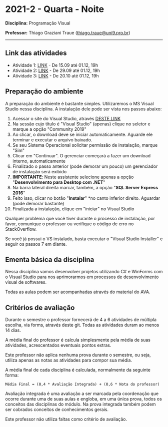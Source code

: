 # 2021-2 - Quarta - Noite
**Disciplina:** Programação Visual

**Professor:** Thiago Graziani Traue (thiago.traue@uni9.pro.br)

***

## Link das atividades

 - Atividade 1: [LINK](https://forms.gle/xubyeso7Ei8VmgvW8) - De 15.09 até 01.12, 19h
 - Atividade 2: [LINK](https://forms.gle/nZyF9JLV5wXYTAAY7) - De 29.09 até 01.12, 19h
 - Atividade 3: [LINK](https://forms.gle/FcDQbG6jfK6n1gWL6) - De 20.10 até 01.12, 19h


## Preparação do ambiente

A preparação do ambiente é bastante simples. Utilizaremos o MS Visual Studio nessa disciplina. A instalação dele pode ser vista nos passos abaixo:

  1. Acessar o site do Visual Studio, através [DESTE LINK](https://visualstudio.microsoft.com/pt-br/)
  2. Na sessão cujo título é "Visual Studio" (apenas) clique no seletor e marque a opção "Community 2019"
  3. Ao clicar, o download deve se iniciar automaticamente. Aguarde ele terminar e executar o arquivo baixado.
  4. Se seu Sistema Operacional solicitar permissão de instalação, marque "Sim"
  5. Clicar em "Continuar". O gerenciar começará a fazer um download interno, automaticamente
  6. Finalizado o passo anterior (pode demorar um pouco) um gerenciador de instalação será exibido
  7. **IMPORTANTE**: Neste assistente selecione apenas a opção "**Desenvolvimento para Desktop com .NET**"
  8. Na barra lateral direita marcar, também, a opção "**SQL Server Express 2016**"
  9. Feito isso, clicar no botão "**Instalar**" *no canto inferior direito. Aguardar (pode demorar bastante)
  10. Finalizada a instalação, clique em "iniciar" no Visual Studio

Qualquer problema que você tiver durante o processo de instalação, por favor, comunique o professor ou verifique o código de erro no StackOverflow.




Se você já possui o VS instalado, basta executar o "Visual Studio Installer" e seguir os passos 7 em diante.



## Ementa básica da disciplina

Nessa disciplina vamos desenvolver projetos utilizando C# e WinForms com o Visual Studio para nos aprimorarmos em processos de desenvolvimento visual de softwares.

Todas as aulas podem ser acompanhadas através do material do AVA.


## Critérios de avaliação

Durante o semestre o professor fornecerá de 4 a 6 atividades de múltipla escolha, via forms, através deste git. Todas as atividades duram ao menos 14 dias.

A média final do professor é calcula simplesmente pela média de suas atividades, acrescentados eventuais pontos extras.

Este professor não aplica nenhuma prova durante o semestre, ou seja, utiliza apenas as notas as atividades para compor sua média.

A média final de cada disciplina é calculada, normalmente da seguinte forma:


```
Média Final = (0,4 * Avaliação Integrada) + (0,6 * Nota do professor)
```

Avaliação integrada é uma avaliação a ser marcada pela coordenação que ocorre durante uma de suas aulas e engloba, em uma única prova, todos os conceitos das disciplinas do módulo. Na prova integrada também podem ser cobrados conceitos de conhecimentos gerais.

Este professor não utiliza faltas como critério de avaliação.
